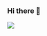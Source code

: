 ### Hi there 👋
![](https://github-profile-summary-cards.vercel.app/api/cards/profile-details?username=ShotaroNonaka&theme=2077)
<!--
**ShotaroNonaka/ShotaroNonaka** is a ✨ _special_ ✨ repository because its `README.md` (this file) appears on your GitHub profile.

Here are some ideas to get you started:

- 🔭 I’m currently working on ...
- 🌱 I’m currently learning ...
- 👯 I’m looking to collaborate on ...
- 🤔 I’m looking for help with ...
- 💬 Ask me about ...
- 📫 How to reach me: ...
- 😄 Pronouns: ...
- ⚡ Fun fact: ...
-->
